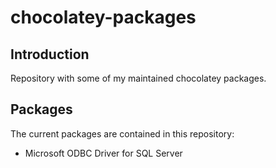 # chocolatey-packages

## Introduction

Repository with some of my maintained chocolatey packages.

## Packages

The current packages are contained in this repository:

* Microsoft ODBC Driver for SQL Server

